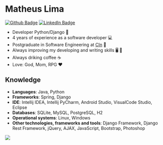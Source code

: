 # Matheus Lima

[![Github Badge](https://img.shields.io/badge/-Repositories-000?style=flat-square&logo=Github&logoColor=white&link=https://github.com/matheuslima25?tab=repositories)](https://github.com/matheuslima25?tab=repositories)
[![LinkedIn Badge](https://img.shields.io/badge/-LinkedIn-blue?style=flat-square&logo=Linkedin&logoColor=white&link=https://www.linkedin.com/in/matheuslima100/?locale=en_US)](https://www.linkedin.com/in/matheuslima100/?locale=en_US)

* Developer Python/Django 🤖
* 4 years of experience as a software developer :computer:
* Postgraduate in Software Engineering at [CIn](https://portal.cin.ufpe.br/) :school:
* Always improving my developing and writing skills 🖥️ 📖
* Always driking coffee ☕
* Love: God, Mom, RPG ❤️

## Knowledge

- **Languages**: Java, Python
- **Frameworks**: Spring, Django
- **IDE**: Intellij IDEA, Intellij PyCharm, Android Studio, VisualCode Studio, Eclipse
- **Databases**: SQLite, MySQL, PostgreSQL, H2
- **Operational systems**: Linux, Windows
- **Other technologies, frameworks and tools**: Django Framework, Django Rest Framework, jQuery, AJAX, JavaScript, Bootstrap, Photoshop

<img align='center' src="https://github-readme-stats.vercel.app/api?username=matheuslima25&show_icons=true&title_color=2124B3&icon_color=2124B3&hide_border=true&custom_title=Matheus Lima — GitHub stats">
